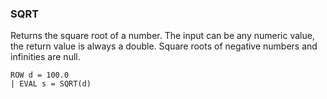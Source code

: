 <!--
This is generated by ESQL's AbstractFunctionTestCase. Do no edit it. See ../README.md for how to regenerate it.
-->

### SQRT
Returns the square root of a number. The input can be any numeric value, the return value is always a double.
Square roots of negative numbers and infinities are null.

```
ROW d = 100.0
| EVAL s = SQRT(d)
```
